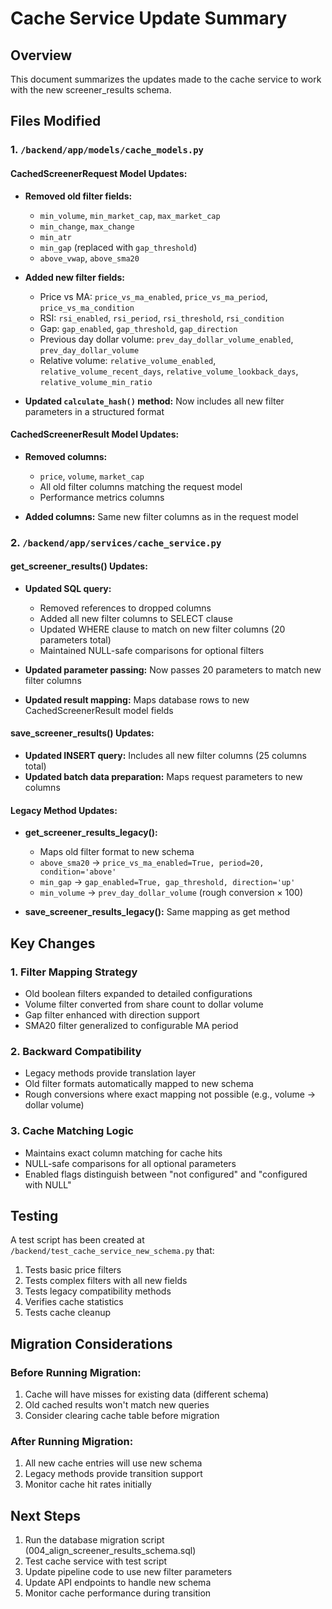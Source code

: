 # Cache Service Update Summary

## Overview
This document summarizes the updates made to the cache service to work with the new screener_results schema.

## Files Modified

### 1. `/backend/app/models/cache_models.py`

#### CachedScreenerRequest Model Updates:
- **Removed old filter fields:**
  - `min_volume`, `min_market_cap`, `max_market_cap`
  - `min_change`, `max_change`
  - `min_atr`
  - `min_gap` (replaced with `gap_threshold`)
  - `above_vwap`, `above_sma20`

- **Added new filter fields:**
  - Price vs MA: `price_vs_ma_enabled`, `price_vs_ma_period`, `price_vs_ma_condition`
  - RSI: `rsi_enabled`, `rsi_period`, `rsi_threshold`, `rsi_condition`
  - Gap: `gap_enabled`, `gap_threshold`, `gap_direction`
  - Previous day dollar volume: `prev_day_dollar_volume_enabled`, `prev_day_dollar_volume`
  - Relative volume: `relative_volume_enabled`, `relative_volume_recent_days`, `relative_volume_lookback_days`, `relative_volume_min_ratio`

- **Updated `calculate_hash()` method:** Now includes all new filter parameters in a structured format

#### CachedScreenerResult Model Updates:
- **Removed columns:**
  - `price`, `volume`, `market_cap`
  - All old filter columns matching the request model
  - Performance metrics columns

- **Added columns:** Same new filter columns as in the request model

### 2. `/backend/app/services/cache_service.py`

#### get_screener_results() Updates:
- **Updated SQL query:**
  - Removed references to dropped columns
  - Added all new filter columns to SELECT clause
  - Updated WHERE clause to match on new filter columns (20 parameters total)
  - Maintained NULL-safe comparisons for optional filters

- **Updated parameter passing:** Now passes 20 parameters to match new filter columns

- **Updated result mapping:** Maps database rows to new CachedScreenerResult model fields

#### save_screener_results() Updates:
- **Updated INSERT query:** Includes all new filter columns (25 columns total)
- **Updated batch data preparation:** Maps request parameters to new columns

#### Legacy Method Updates:
- **get_screener_results_legacy():**
  - Maps old filter format to new schema
  - `above_sma20` → `price_vs_ma_enabled=True, period=20, condition='above'`
  - `min_gap` → `gap_enabled=True, gap_threshold, direction='up'`
  - `min_volume` → `prev_day_dollar_volume` (rough conversion × 100)

- **save_screener_results_legacy():** Same mapping as get method

## Key Changes

### 1. Filter Mapping Strategy
- Old boolean filters expanded to detailed configurations
- Volume filter converted from share count to dollar volume
- Gap filter enhanced with direction support
- SMA20 filter generalized to configurable MA period

### 2. Backward Compatibility
- Legacy methods provide translation layer
- Old filter formats automatically mapped to new schema
- Rough conversions where exact mapping not possible (e.g., volume → dollar volume)

### 3. Cache Matching Logic
- Maintains exact column matching for cache hits
- NULL-safe comparisons for all optional parameters
- Enabled flags distinguish between "not configured" and "configured with NULL"

## Testing

A test script has been created at `/backend/test_cache_service_new_schema.py` that:
1. Tests basic price filters
2. Tests complex filters with all new fields
3. Tests legacy compatibility methods
4. Verifies cache statistics
5. Tests cache cleanup

## Migration Considerations

### Before Running Migration:
1. Cache will have misses for existing data (different schema)
2. Old cached results won't match new queries
3. Consider clearing cache table before migration

### After Running Migration:
1. All new cache entries will use new schema
2. Legacy methods provide transition support
3. Monitor cache hit rates initially

## Next Steps

1. Run the database migration script (004_align_screener_results_schema.sql)
2. Test cache service with test script
3. Update pipeline code to use new filter parameters
4. Update API endpoints to handle new schema
5. Monitor cache performance during transition